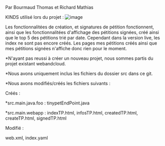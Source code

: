 

Par Bourmaud Thomas et Richard Mathias

KINDS utilisé lors du projet :
![image](https://user-images.githubusercontent.com/73703314/231224946-7a82cd8a-9b04-4ab6-b66a-743060c04705.png)


Les fonctionnalitées de création, et signatures de pétition fonctionnent, ainsi que les fonctionnalitées d'affichage des pétitions signées, créé ainsi que le top 5 des pétitions trié par date. Cependant dans la version live, les index ne sont pas encore créés. Les pages mes pétitions créés ainsi que mes pétitions signées n'affiche donc rien pour le moment. 

*N'ayant pas reussi à créer un nouveau projet, nous sommes partis du projet existant webandcloud.

*Nous avons uniquement inclus les fichiers du dossier src dans ce git.

*Nous avons modifiés/créés les fichiers suivants : 

Créés  : 

*src.main.java.foo : tinypetEndPoint.java 

*src.main.webapp : indexTP.html, infosTP.html, createdTP.html, createTP.html, signedTP.html

Modifié : 

web.xml, index.yaml
